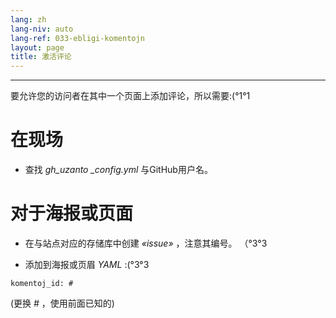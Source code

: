 ```yaml
---
lang: zh
lang-niv: auto
lang-ref: 033-ebligi-komentojn
layout: page
title: 激活评论
---
```


---

要允许您的访问者在其中一个页面上添加评论，所以需要:(°1°1

# 在现场
 * 查找 _gh\_uzanto_  _\_config.yml_ 与GitHub用户名。



# 对于海报或页面
 * 在与站点对应的存储库中创建 _«issue»_ ，注意其编号。 （°3°3



 * 添加到海报或页眉 _YAML_ :(°3°3  



```
komentoj_id: #
```
(更换 _#_ ，使用前面已知的)
